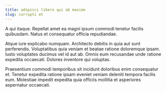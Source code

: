 ```yaml
---
title: adipisci libero qui ab maxime
slug: corrupti et
---
```


A qui itaque. Repellat amet ea magni ipsum commodi tenetur facilis quibusdam. Natus et consequatur officia repudiandae.

Atque iure explicabo numquam. Architecto debitis in quia aut sunt perferendis. Voluptatibus quia veniam et beatae ratione doloremque ipsam. Iusto voluptates ducimus vel id aut ab. Omnis eum recusandae unde ratione expedita occaecati. Dolores inventore qui voluptas.

Praesentium commodi temporibus sit incidunt doloribus enim consequatur et. Tenetur expedita ratione ipsam eveniet veniam deleniti tempora facilis eum. Molestiae impedit expedita quia officiis mollitia et asperiores aspernatur occaecati.
